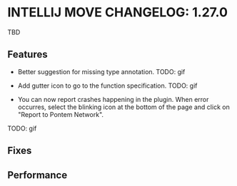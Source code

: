 # INTELLIJ MOVE CHANGELOG: 1.27.0

TBD

## Features

* Better suggestion for missing type annotation. TODO: gif

* Add gutter icon to go to the function specification. TODO: gif

* You can now report crashes happening in the plugin. When error occurres, select the blinking 
icon at the bottom of the page and click on "Report to Pontem Network". 

TODO: gif

## Fixes

## Performance
